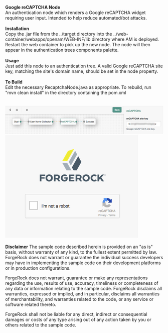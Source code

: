<!--
 * The contents of this file are subject to the terms of the Common Development and
 * Distribution License (the License). You may not use this file except in compliance with the
 * License.
 *
 * You can obtain a copy of the License at legal/CDDLv1.0.txt. See the License for the
 * specific language governing permission and limitations under the License.
 *
 * When distributing Covered Software, include this CDDL Header Notice in each file and include
 * the License file at legal/CDDLv1.0.txt. If applicable, add the following below the CDDL
 * Header, with the fields enclosed by brackets [] replaced by your own identifying
 * information: "Portions copyright [year] [name of copyright owner]".
 *
 * Copyright 2017 ForgeRock AS.
-->
<b>Google reCAPTCHA Node</b>
<br/>
An authentication node which renders a Google reCAPTCHA widget requiring user input. Intended to help
reduce automated/bot attacks.
<br/>
<br/>
<b>Installation</b>
<br/>
Copy the .jar file from the ../target directory into the ../web-container/webapps/openam/WEB-INF/lib directory where AM is deployed.  Restart the web container to pick up the new node.  The node will then appear in the authentication trees components palette.
<br/>
<br/>
<b>Usage</b>
<br/>
Just add this node to an authentication tree. A valid Google reCAPTCHA site key, matching the site's domain name, should be set in the node property.
<br/>
<br/>
<b>To Build</b>
<br/>
Edit the necessary RecaptchaNode.java as appropriate.  To rebuild, run "mvn clean install" in the directory containing the pom.xml
<br/>
<br/>
<br/>
![ScreenShot](./recaptchaconfig.png)
<br/>
![ScreenShot](./recaptcha.png)
<br/>
<br/>
<b>Disclaimer</b>
The sample code described herein is provided on an "as is" basis, without warranty of any kind, to the fullest extent permitted by law. ForgeRock does not warrant or guarantee the individual success developers may have in implementing the sample code on their development platforms or in production configurations.

ForgeRock does not warrant, guarantee or make any representations regarding the use, results of use, accuracy, timeliness or completeness of any data or information relating to the sample code. ForgeRock disclaims all warranties, expressed or implied, and in particular, disclaims all warranties of merchantability, and warranties related to the code, or any service or software related thereto.

ForgeRock shall not be liable for any direct, indirect or consequential damages or costs of any type arising out of any action taken by you or others related to the sample code.